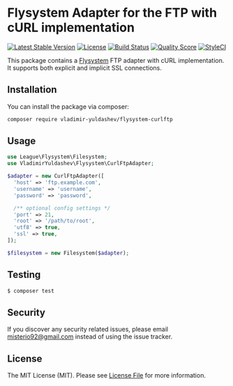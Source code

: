 # Flysystem Adapter for the FTP with cURL implementation

[![Latest Stable Version](https://poser.pugx.org/vladimir-yuldashev/flysystem-curlftp/v/stable?format=flat-square)](https://packagist.org/packages/vladimir-yuldashev/flysystem-curlftp)
[![License](https://poser.pugx.org/vladimir-yuldashev/flysystem-curlftp/license?format=flat-square)](https://packagist.org/packages/vladimir-yuldashev/flysystem-curlftp)
[![Build Status](https://img.shields.io/travis/vladimir-yuldashev/flysystem-curlftp/master.svg?style=flat-square)](https://travis-ci.org/vladimir-yuldashev/flysystem-curlftp)
[![Quality Score](https://img.shields.io/scrutinizer/g/vladimir-yuldashev/flysystem-curlftp.svg?style=flat-square)](https://scrutinizer-ci.com/g/vladimir-yuldashev/flysystem-curlftp)
[![StyleCI](https://styleci.io/repos/90028075/shield?branch=master)](https://styleci.io/repos/90028075)

This package contains a [Flysystem](https://flysystem.thephpleague.com/) FTP adapter with cURL implementation.
It supports both explicit and implicit SSL connections.

## Installation

You can install the package via composer:

``` bash
composer require vladimir-yuldashev/flysystem-curlftp
```

## Usage

``` php
use League\Flysystem\Filesystem;
use VladimirYuldashev\Flysystem\CurlFtpAdapter;

$adapter = new CurlFtpAdapter([
  'host' => 'ftp.example.com',
  'username' => 'username',
  'password' => 'password',

  /** optional config settings */
  'port' => 21,
  'root' => '/path/to/root',
  'utf8' => true,
  'ssl' => true,
]);

$filesystem = new Filesystem($adapter);
``` 

## Testing

``` bash
$ composer test
```

## Security

If you discover any security related issues, please email misterio92@gmail.com instead of using the issue tracker.

## License

The MIT License (MIT). Please see [License File](LICENSE) for more information.
